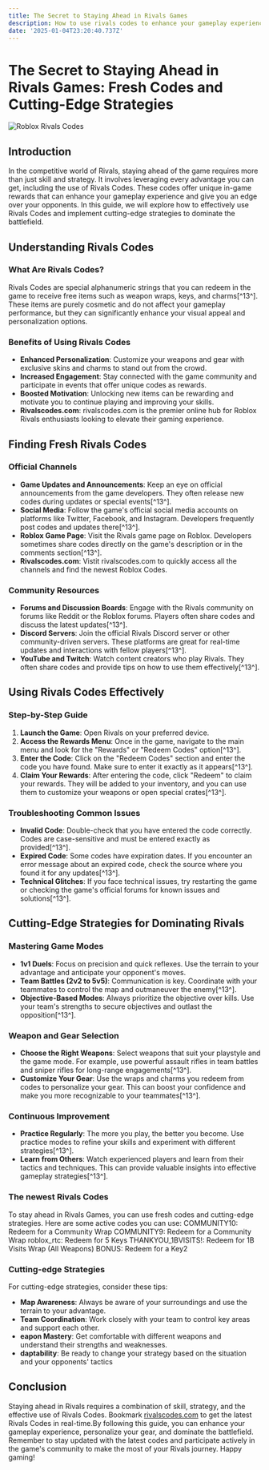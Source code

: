 ```yaml
---
title: The Secret to Staying Ahead in Rivals Games
description: How to use rivals codes to enhance your gameplay experience and give you an edge over your opponents
date: '2025-01-04T23:20:40.737Z'
---
```


# The Secret to Staying Ahead in Rivals Games: Fresh Codes and Cutting-Edge Strategies
![Roblox Rivals Codes](https://cocajola.com/wp-content/uploads/2024/09/New-Project-7.png)
## Introduction

In the competitive world of Rivals, staying ahead of the game requires more than just skill and strategy. It involves leveraging every advantage you can get, including the use of Rivals Codes. These codes offer unique in-game rewards that can enhance your gameplay experience and give you an edge over your opponents. In this guide, we will explore how to effectively use Rivals Codes and implement cutting-edge strategies to dominate the battlefield.

## Understanding Rivals Codes

### What Are Rivals Codes?

Rivals Codes are special alphanumeric strings that you can redeem in the game to receive free items such as weapon wraps, keys, and charms[^13^]. These items are purely cosmetic and do not affect your gameplay performance, but they can significantly enhance your visual appeal and personalization options.

### Benefits of Using Rivals Codes

- **Enhanced Personalization**: Customize your weapons and gear with exclusive skins and charms to stand out from the crowd.
- **Increased Engagement**: Stay connected with the game community and participate in events that offer unique codes as rewards.
- **Boosted Motivation**: Unlocking new items can be rewarding and motivate you to continue playing and improving your skills.
- **Rivalscodes.com**: rivalscodes.com is the premier online hub for Roblox Rivals enthusiasts looking to elevate their gaming experience. 

## Finding Fresh Rivals Codes

### Official Channels

- **Game Updates and Announcements**: Keep an eye on official announcements from the game developers. They often release new codes during updates or special events[^13^].
- **Social Media**: Follow the game's official social media accounts on platforms like Twitter, Facebook, and Instagram. Developers frequently post codes and updates there[^13^].
- **Roblox Game Page**: Visit the Rivals game page on Roblox. Developers sometimes share codes directly on the game's description or in the comments section[^13^].
- **Rivalscodes.com**: Vistit rivalscodes.com to quickly access all the channels and find the newest Roblox Codes.

### Community Resources

- **Forums and Discussion Boards**: Engage with the Rivals community on forums like Reddit or the Roblox forums. Players often share codes and discuss the latest updates[^13^].
- **Discord Servers**: Join the official Rivals Discord server or other community-driven servers. These platforms are great for real-time updates and interactions with fellow players[^13^].
- **YouTube and Twitch**: Watch content creators who play Rivals. They often share codes and provide tips on how to use them effectively[^13^].

## Using Rivals Codes Effectively

### Step-by-Step Guide

1. **Launch the Game**: Open Rivals on your preferred device.
2. **Access the Rewards Menu**: Once in the game, navigate to the main menu and look for the "Rewards" or "Redeem Codes" option[^13^].
3. **Enter the Code**: Click on the "Redeem Codes" section and enter the code you have found. Make sure to enter it exactly as it appears[^13^].
4. **Claim Your Rewards**: After entering the code, click "Redeem" to claim your rewards. They will be added to your inventory, and you can use them to customize your weapons or open special crates[^13^].

### Troubleshooting Common Issues

- **Invalid Code**: Double-check that you have entered the code correctly. Codes are case-sensitive and must be entered exactly as provided[^13^].
- **Expired Code**: Some codes have expiration dates. If you encounter an error message about an expired code, check the source where you found it for any updates[^13^].
- **Technical Glitches**: If you face technical issues, try restarting the game or checking the game's official forums for known issues and solutions[^13^].

## Cutting-Edge Strategies for Dominating Rivals

### Mastering Game Modes

- **1v1 Duels**: Focus on precision and quick reflexes. Use the terrain to your advantage and anticipate your opponent's moves.
- **Team Battles (2v2 to 5v5)**: Communication is key. Coordinate with your teammates to control the map and outmaneuver the enemy[^13^].
- **Objective-Based Modes**: Always prioritize the objective over kills. Use your team's strengths to secure objectives and outlast the opposition[^13^].

### Weapon and Gear Selection

- **Choose the Right Weapons**: Select weapons that suit your playstyle and the game mode. For example, use powerful assault rifles in team battles and sniper rifles for long-range engagements[^13^].
- **Customize Your Gear**: Use the wraps and charms you redeem from codes to personalize your gear. This can boost your confidence and make you more recognizable to your teammates[^13^].

### Continuous Improvement

- **Practice Regularly**: The more you play, the better you become. Use practice modes to refine your skills and experiment with different strategies[^13^].
- **Learn from Others**: Watch experienced players and learn from their tactics and techniques. This can provide valuable insights into effective gameplay strategies[^13^].

### The newest Rivals Codes
To stay ahead in Rivals Games, you can use fresh codes and cutting-edge strategies. Here are some active codes you can use:
COMMUNITY10: Redeem for a Community Wrap
COMMUNITY9: Redeem for a Community Wrap
roblox_rtc: Redeem for 5 Keys
THANKYOU_1BVISITS!: Redeem for 1B Visits Wrap (All Weapons)
BONUS: Redeem for a Key2

### Cutting-edge Strategies
For cutting-edge strategies, consider these tips:
- **Map Awareness**: Always be aware of your surroundings and use the terrain to your advantage.
- **Team Coordination**: Work closely with your team to control key areas and support each other.
- **eapon Mastery**: Get comfortable with different weapons and understand their strengths and weaknesses.
- **daptability**: Be ready to change your strategy based on the situation and your opponents' tactics

## Conclusion

Staying ahead in Rivals requires a combination of skill, strategy, and the effective use of Rivals Codes. Bookmark [rivalscodes.com](https://rivalscodes.com) to get the latest Rivals Codes in real-time.By following this guide, you can enhance your gameplay experience, personalize your gear, and dominate the battlefield. Remember to stay updated with the latest codes and participate actively in the game's community to make the most of your Rivals journey. Happy gaming!